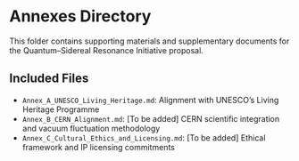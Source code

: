 # Annexes Directory

This folder contains supporting materials and supplementary documents for the Quantum–Sidereal Resonance Initiative proposal.

## Included Files
- `Annex_A_UNESCO_Living_Heritage.md`: Alignment with UNESCO’s Living Heritage Programme
- `Annex_B_CERN_Alignment.md`: [To be added] CERN scientific integration and vacuum fluctuation methodology
- `Annex_C_Cultural_Ethics_and_Licensing.md`: [To be added] Ethical framework and IP licensing commitments
